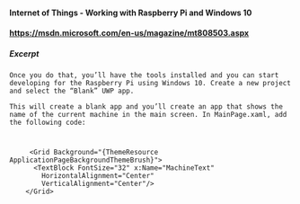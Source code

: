 #### Internet of Things - Working with Raspberry Pi and Windows 10
#### https://msdn.microsoft.com/en-us/magazine/mt808503.aspx

##### Excerpt

```Once you do that, you’ll have the tools installed and you can start developing for the Raspberry Pi using Windows 10. Create a new project and select the “Blank” UWP app.```

```This will create a blank app and you’ll create an app that shows the name of the current machine in the main screen. In Main­Page.xaml, add the following code:```
#
         <Grid Background="{ThemeResource ApplicationPageBackgroundThemeBrush}">
          <TextBlock FontSize="32" x:Name="MachineText"
            HorizontalAlignment="Center"
            VerticalAlignment="Center"/>
        </Grid>
#
